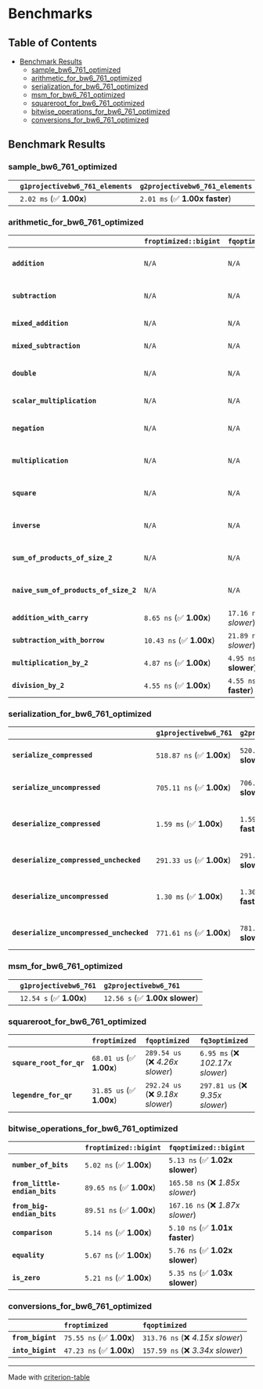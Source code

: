 # Benchmarks

## Table of Contents

- [Benchmark Results](#benchmark-results)
    - [sample_bw6_761_optimized](#sample_bw6_761_optimized)
    - [arithmetic_for_bw6_761_optimized](#arithmetic_for_bw6_761_optimized)
    - [serialization_for_bw6_761_optimized](#serialization_for_bw6_761_optimized)
    - [msm_for_bw6_761_optimized](#msm_for_bw6_761_optimized)
    - [squareroot_for_bw6_761_optimized](#squareroot_for_bw6_761_optimized)
    - [bitwise_operations_for_bw6_761_optimized](#bitwise_operations_for_bw6_761_optimized)
    - [conversions_for_bw6_761_optimized](#conversions_for_bw6_761_optimized)

## Benchmark Results

### sample_bw6_761_optimized

|        | `g1projectivebw6_761_elements`          | `g2projectivebw6_761_elements`           |
|:-------|:----------------------------------------|:---------------------------------------- |
|        | `2.02 ms` (✅ **1.00x**)                 | `2.01 ms` (✅ **1.00x faster**)           |

### arithmetic_for_bw6_761_optimized

|                                       | `froptimized::bigint`          | `fqoptimized::bigint`           | `g1projectivebw6_761`          | `g2projectivebw6_761`          | `fq3optimized`                   | `fq6optimized`                    | `fqoptimized`                     | `froptimized`                      |
|:--------------------------------------|:-------------------------------|:--------------------------------|:-------------------------------|:-------------------------------|:---------------------------------|:----------------------------------|:----------------------------------|:---------------------------------- |
| **`addition`**                        | `N/A`                          | `N/A`                           | `4.82 us` (✅ **1.00x**)        | `4.82 us` (✅ **1.00x slower**) | `80.11 ns` (🚀 **60.11x faster**) | `165.29 ns` (🚀 **29.13x faster**) | `27.66 ns` (🚀 **174.12x faster**) | `12.60 ns` (🚀 **382.17x faster**)  |
| **`subtraction`**                     | `N/A`                          | `N/A`                           | `4.87 us` (✅ **1.00x**)        | `4.87 us` (✅ **1.00x slower**) | `79.13 ns` (🚀 **61.52x faster**) | `153.67 ns` (🚀 **31.68x faster**) | `25.84 ns` (🚀 **188.38x faster**) | `13.28 ns` (🚀 **366.58x faster**)  |
| **`mixed_addition`**                  | `N/A`                          | `N/A`                           | `3.35 us` (✅ **1.00x**)        | `3.35 us` (✅ **1.00x slower**) | `N/A`                            | `N/A`                             | `N/A`                             | `N/A`                              |
| **`mixed_subtraction`**               | `N/A`                          | `N/A`                           | `3.43 us` (✅ **1.00x**)        | `3.41 us` (✅ **1.01x faster**) | `N/A`                            | `N/A`                             | `N/A`                             | `N/A`                              |
| **`double`**                          | `N/A`                          | `N/A`                           | `2.22 us` (✅ **1.00x**)        | `2.22 us` (✅ **1.00x slower**) | `55.92 ns` (🚀 **39.64x faster**) | `119.94 ns` (🚀 **18.48x faster**) | `19.19 ns` (🚀 **115.53x faster**) | `7.15 ns` (🚀 **309.96x faster**)   |
| **`scalar_multiplication`**           | `N/A`                          | `N/A`                           | `1.81 ms` (✅ **1.00x**)        | `1.81 ms` (✅ **1.00x slower**) | `N/A`                            | `N/A`                             | `N/A`                             | `N/A`                              |
| **`negation`**                        | `N/A`                          | `N/A`                           | `N/A`                          | `N/A`                          | `71.98 ns` (❌ *3.84x slower*)    | `122.08 ns` (❌ *6.51x slower*)    | `23.46 ns` (❌ *1.25x slower*)     | `18.74 ns` (✅ **1.00x**)           |
| **`multiplication`**                  | `N/A`                          | `N/A`                           | `N/A`                          | `N/A`                          | `2.49 us` (❌ *32.95x slower*)    | `7.93 us` (❌ *104.94x slower*)    | `310.64 ns` (❌ *4.11x slower*)    | `75.54 ns` (✅ **1.00x**)           |
| **`square`**                          | `N/A`                          | `N/A`                           | `N/A`                          | `N/A`                          | `1.78 us` (❌ *26.77x slower*)    | `5.55 us` (❌ *83.24x slower*)     | `243.47 ns` (❌ *3.65x slower*)    | `66.65 ns` (✅ **1.00x**)           |
| **`inverse`**                         | `N/A`                          | `N/A`                           | `N/A`                          | `N/A`                          | `51.49 us` (❌ *3.58x slower*)    | `60.40 us` (❌ *4.20x slower*)     | `47.13 us` (❌ *3.28x slower*)     | `14.37 us` (✅ **1.00x**)           |
| **`sum_of_products_of_size_2`**       | `N/A`                          | `N/A`                           | `N/A`                          | `N/A`                          | `5.12 us` (❌ *43.71x slower*)    | `16.13 us` (❌ *137.68x slower*)   | `418.35 ns` (❌ *3.57x slower*)    | `117.15 ns` (✅ **1.00x**)          |
| **`naive_sum_of_products_of_size_2`** | `N/A`                          | `N/A`                           | `N/A`                          | `N/A`                          | `5.08 us` (❌ *31.18x slower*)    | `16.05 us` (❌ *98.58x slower*)    | `653.48 ns` (❌ *4.01x slower*)    | `162.84 ns` (✅ **1.00x**)          |
| **`addition_with_carry`**             | `8.65 ns` (✅ **1.00x**)        | `17.16 ns` (❌ *1.98x slower*)   | `N/A`                          | `N/A`                          | `N/A`                            | `N/A`                             | `N/A`                             | `N/A`                              |
| **`subtraction_with_borrow`**         | `10.43 ns` (✅ **1.00x**)       | `21.89 ns` (❌ *2.10x slower*)   | `N/A`                          | `N/A`                          | `N/A`                            | `N/A`                             | `N/A`                             | `N/A`                              |
| **`multiplication_by_2`**             | `4.87 ns` (✅ **1.00x**)        | `4.95 ns` (✅ **1.02x slower**)  | `N/A`                          | `N/A`                          | `N/A`                            | `N/A`                             | `N/A`                             | `N/A`                              |
| **`division_by_2`**                   | `4.55 ns` (✅ **1.00x**)        | `4.55 ns` (✅ **1.00x faster**)  | `N/A`                          | `N/A`                          | `N/A`                            | `N/A`                             | `N/A`                             | `N/A`                              |

### serialization_for_bw6_761_optimized

|                                          | `g1projectivebw6_761`          | `g2projectivebw6_761`            | `froptimized`                       | `fqoptimized`                       | `fq3optimized`                    | `fq6optimized`                    |
|:-----------------------------------------|:-------------------------------|:---------------------------------|:------------------------------------|:------------------------------------|:----------------------------------|:--------------------------------- |
| **`serialize_compressed`**               | `518.87 ns` (✅ **1.00x**)      | `520.61 ns` (✅ **1.00x slower**) | `56.44 ns` (🚀 **9.19x faster**)     | `170.92 ns` (🚀 **3.04x faster**)    | `525.17 ns` (✅ **1.01x slower**)  | `1.11 us` (❌ *2.14x slower*)      |
| **`serialize_uncompressed`**             | `705.11 ns` (✅ **1.00x**)      | `706.45 ns` (✅ **1.00x slower**) | `56.31 ns` (🚀 **12.52x faster**)    | `170.21 ns` (🚀 **4.14x faster**)    | `525.14 ns` (✅ **1.34x faster**)  | `1.11 us` (❌ *1.57x slower*)      |
| **`deserialize_compressed`**             | `1.59 ms` (✅ **1.00x**)        | `1.59 ms` (✅ **1.00x faster**)   | `92.88 ns` (🚀 **17128.81x faster**) | `342.77 ns` (🚀 **4641.36x faster**) | `1.08 us` (🚀 **1475.39x faster**) | `2.15 us` (🚀 **741.14x faster**)  |
| **`deserialize_compressed_unchecked`**   | `291.33 us` (✅ **1.00x**)      | `291.39 us` (✅ **1.00x slower**) | `92.78 ns` (🚀 **3139.83x faster**)  | `342.63 ns` (🚀 **850.27x faster**)  | `1.08 us` (🚀 **270.20x faster**)  | `2.15 us` (🚀 **135.71x faster**)  |
| **`deserialize_uncompressed`**           | `1.30 ms` (✅ **1.00x**)        | `1.30 ms` (✅ **1.00x faster**)   | `92.80 ns` (🚀 **14007.99x faster**) | `342.68 ns` (🚀 **3793.33x faster**) | `1.08 us` (🚀 **1205.24x faster**) | `2.15 us` (🚀 **605.55x faster**)  |
| **`deserialize_uncompressed_unchecked`** | `771.61 ns` (✅ **1.00x**)      | `781.56 ns` (✅ **1.01x slower**) | `93.23 ns` (🚀 **8.28x faster**)     | `342.67 ns` (🚀 **2.25x faster**)    | `1.08 us` (❌ *1.40x slower*)      | `2.15 us` (❌ *2.78x slower*)      |

### msm_for_bw6_761_optimized

|        | `g1projectivebw6_761`          | `g2projectivebw6_761`           |
|:-------|:-------------------------------|:------------------------------- |
|        | `12.54 s` (✅ **1.00x**)        | `12.56 s` (✅ **1.00x slower**)  |

### squareroot_for_bw6_761_optimized

|                          | `froptimized`            | `fqoptimized`                    | `fq3optimized`                    |
|:-------------------------|:-------------------------|:---------------------------------|:--------------------------------- |
| **`square_root_for_qr`** | `68.01 us` (✅ **1.00x**) | `289.54 us` (❌ *4.26x slower*)   | `6.95 ms` (❌ *102.17x slower*)    |
| **`legendre_for_qr`**    | `31.85 us` (✅ **1.00x**) | `292.24 us` (❌ *9.18x slower*)   | `297.81 us` (❌ *9.35x slower*)    |

### bitwise_operations_for_bw6_761_optimized

|                               | `froptimized::bigint`          | `fqoptimized::bigint`             |
|:------------------------------|:-------------------------------|:--------------------------------- |
| **`number_of_bits`**          | `5.02 ns` (✅ **1.00x**)        | `5.13 ns` (✅ **1.02x slower**)    |
| **`from_little-endian_bits`** | `89.65 ns` (✅ **1.00x**)       | `165.58 ns` (❌ *1.85x slower*)    |
| **`from_big-endian_bits`**    | `89.51 ns` (✅ **1.00x**)       | `167.16 ns` (❌ *1.87x slower*)    |
| **`comparison`**              | `5.14 ns` (✅ **1.00x**)        | `5.10 ns` (✅ **1.01x faster**)    |
| **`equality`**                | `5.67 ns` (✅ **1.00x**)        | `5.76 ns` (✅ **1.02x slower**)    |
| **`is_zero`**                 | `5.21 ns` (✅ **1.00x**)        | `5.35 ns` (✅ **1.03x slower**)    |

### conversions_for_bw6_761_optimized

|                   | `froptimized`            | `fqoptimized`                     |
|:------------------|:-------------------------|:--------------------------------- |
| **`from_bigint`** | `75.55 ns` (✅ **1.00x**) | `313.76 ns` (❌ *4.15x slower*)    |
| **`into_bigint`** | `47.23 ns` (✅ **1.00x**) | `157.59 ns` (❌ *3.34x slower*)    |

---
Made with [criterion-table](https://github.com/nu11ptr/criterion-table)

